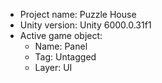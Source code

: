 <!-- UNITY CODE ASSIST INSTRUCTIONS START -->
- Project name: Puzzle House
- Unity version: Unity 6000.0.31f1
- Active game object:
  - Name: Panel
  - Tag: Untagged
  - Layer: UI
<!-- UNITY CODE ASSIST INSTRUCTIONS END -->
